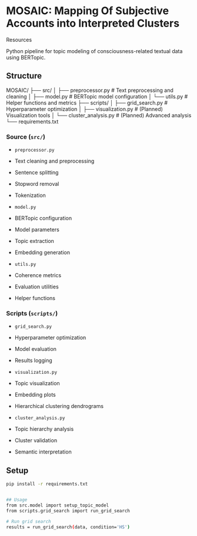 # MOSAIC: Mapping Of Subjective Accounts into Interpreted Clusters

Resources


Python pipeline for topic modeling of consciousness-related textual data using BERTopic.

## Structure

MOSAIC/
├── src/
│   ├── preprocessor.py      # Text preprocessing and cleaning
│   ├── model.py            # BERTopic model configuration
│   └── utils.py            # Helper functions and metrics
├── scripts/
│   ├── grid_search.py      # Hyperparameter optimization
│   ├── visualization.py    # (Planned) Visualization tools
│   └── cluster_analysis.py # (Planned) Advanced analysis
└── requirements.txt

### Source (`src/`)

- `preprocessor.py`
 - Text cleaning and preprocessing
 - Sentence splitting
 - Stopword removal
 - Tokenization

- `model.py` 
 - BERTopic configuration
 - Model parameters
 - Topic extraction
 - Embedding generation

- `utils.py`
 - Coherence metrics
 - Evaluation utilities
 - Helper functions

### Scripts (`scripts/`)

- `grid_search.py`
 - Hyperparameter optimization
 - Model evaluation
 - Results logging

- `visualization.py`
 - Topic visualization
 - Embedding plots
 - Hierarchical clustering dendrograms

- `cluster_analysis.py` 
 - Topic hierarchy analysis
 - Cluster validation
 - Semantic interpretation

## Setup

```bash
pip install -r requirements.txt


## Usage
from src.model import setup_topic_model
from scripts.grid_search import run_grid_search

# Run grid search
results = run_grid_search(data, condition='HS')
